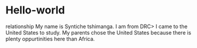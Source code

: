 # Hello-world
relationship 
My name is Syntiche tshimanga. I am from DRC> I came to the United States to study. My parents chose the United States because there is plenty oppurtinities here than Africa.
